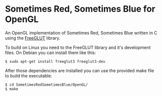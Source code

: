 Sometimes Red, Sometimes Blue for OpenGL
========================================

An OpenGL implementation of Sometimes Red, Sometimes Blue written in C using the [FreeGLUT](http://freeglut.sourceforge.net/) library.

To build on Linux you need to the FreeGLUT library and it's development files. On Debian you can install them like this:

    $ sudo apt-get install freeglut3 freeglut3-dev

After those dependencies are installed you can use the provided make file to build the executable:

    $ cd SometimesRedSometimesBlue/OpenGL/
    $ make

